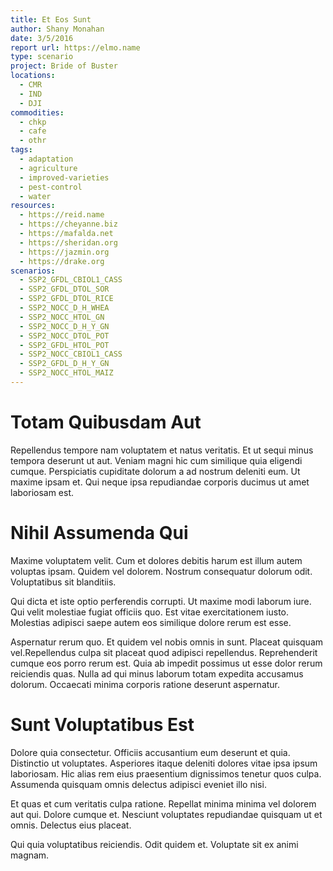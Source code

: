 ```yaml
---
title: Et Eos Sunt
author: Shany Monahan
date: 3/5/2016
report url: https://elmo.name
type: scenario
project: Bride of Buster
locations:
  - CMR
  - IND
  - DJI
commodities:
  - chkp
  - cafe
  - othr
tags:
  - adaptation
  - agriculture
  - improved-varieties
  - pest-control
  - water
resources:
  - https://reid.name
  - https://cheyanne.biz
  - https://mafalda.net
  - https://sheridan.org
  - https://jazmin.org
  - https://drake.org
scenarios:
  - SSP2_GFDL_CBIOL1_CASS
  - SSP2_GFDL_DTOL_SOR
  - SSP2_GFDL_DTOL_RICE
  - SSP2_NOCC_D_H_WHEA
  - SSP2_NOCC_HTOL_GN
  - SSP2_NOCC_D_H_Y_GN
  - SSP2_NOCC_DTOL_POT
  - SSP2_GFDL_HTOL_POT
  - SSP2_NOCC_CBIOL1_CASS
  - SSP2_GFDL_D_H_Y_GN
  - SSP2_NOCC_HTOL_MAIZ
---
```

# Totam Quibusdam Aut
Repellendus tempore nam voluptatem et natus veritatis. Et ut sequi minus tempora deserunt ut aut. Veniam magni hic cum similique quia eligendi cumque. Perspiciatis cupiditate dolorum a ad nostrum deleniti eum. Ut maxime ipsam et. Qui neque ipsa repudiandae corporis ducimus ut amet laboriosam est.

# Nihil Assumenda Qui
Maxime voluptatem velit. Cum et dolores debitis harum est illum autem voluptas ipsam. Quidem vel dolorem. Nostrum consequatur dolorum odit. Voluptatibus sit blanditiis.
 Qui dicta et iste optio perferendis corrupti. Ut maxime modi laborum iure. Qui velit molestiae fugiat officiis quo. Est vitae exercitationem iusto. Molestias adipisci saepe autem eos similique dolore rerum est esse.
 Aspernatur rerum quo. Et quidem vel nobis omnis in sunt. Placeat quisquam vel.Repellendus culpa sit placeat quod adipisci repellendus. Reprehenderit cumque eos porro rerum est. Quia ab impedit possimus ut esse dolor rerum reiciendis quas. Nulla ad qui minus laborum totam expedita accusamus dolorum. Occaecati minima corporis ratione deserunt aspernatur.

# Sunt Voluptatibus Est
Dolore quia consectetur. Officiis accusantium eum deserunt et quia. Distinctio ut voluptates. Asperiores itaque deleniti dolores vitae ipsa ipsum laboriosam. Hic alias rem eius praesentium dignissimos tenetur quos culpa. Assumenda quisquam omnis delectus adipisci eveniet illo nisi.
 Et quas et cum veritatis culpa ratione. Repellat minima minima vel dolorem aut qui. Dolore cumque et. Nesciunt voluptates repudiandae quisquam ut et omnis. Delectus eius placeat.
 Qui quia voluptatibus reiciendis. Odit quidem et. Voluptate sit ex animi magnam.
